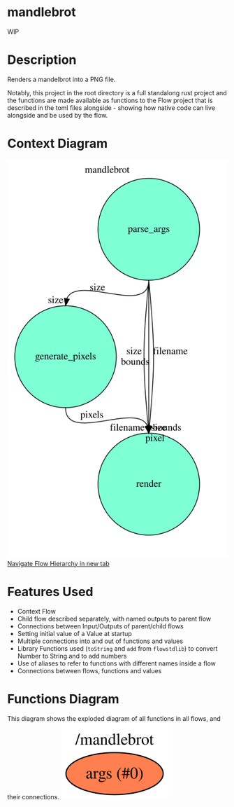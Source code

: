 mandlebrot
==

WIP

Description
===
Renders a mandelbrot into a PNG file.

Notably, this project in the root directory is a full standalong rust project
and the functions are made available as functions to the Flow project that is described 
in the toml files alongside - showing how native code can live alongside and be used by 
the flow.

Context Diagram
===
![Context diagram](context.dot.svg)
<a href="context.dot.svg" target="_blank">Navigate Flow Hierarchy in new tab</a>

Features Used
===
* Context Flow
* Child flow described separately, with named outputs to parent flow
* Connections between Input/Outputs of parent/child flows
* Setting initial value of a Value at startup
* Multiple connections into and out of functions and values
* Library Functions used (`toString` and `add` from `flowstdlib`) to convert Number to String and to add numbers
* Use of aliases to refer to functions with different names inside a flow
* Connections between flows, functions and values

Functions Diagram
===
This diagram shows the exploded diagram of all functions in all flows, and their connections.
![Full functions diagram](functions.dot.svg)